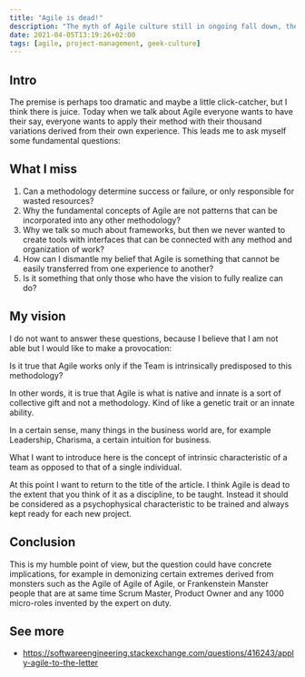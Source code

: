 ```yaml
---
title: "Agile is dead!"
description: "The myth of Agile culture still in ongoing fall down, the only cases of success are due to highly qualified people who would have been successful regardless of the methodology"
date: 2021-04-05T13:19:26+02:00
tags: [agile, project-management, geek-culture]
---
```


## Intro

The premise is perhaps too dramatic and maybe a little click-catcher, but I think there is juice. 
Today when we talk about Agile everyone wants to have their say, everyone wants to apply their method 
with their thousand variations derived from their own experience. This leads me to ask myself some fundamental questions:

## What I miss

1. Can a methodology determine success or failure, or only responsible for wasted resources?
2. Why the fundamental concepts of Agile are not patterns that can be incorporated into any other methodology?
3. Why we talk so much about frameworks, but then we never wanted to create tools with interfaces that can be connected with any method and organization of work?
4. How can I dismantle my belief that Agile is something that cannot be easily transferred from one experience to another? 
5. Is it something that only those who have the vision to fully realize can do?

## My vision

I do not want to answer these questions, because I believe that I am not able but I would like to make a provocation:

Is it true that Agile works only if the Team is intrinsically predisposed to this methodology?

In other words, it is true that Agile is what is native and innate is a sort of collective gift and not a methodology. Kind of like a genetic trait or an innate ability.

In a certain sense, many things in the business world are, for example Leadership, Charisma, a certain intuition for business.

What I want to introduce here is the concept of intrinsic characteristic of a team as opposed to that of a single individual.

At this point I want to return to the title of the article. I think Agile is dead to the extent that you think of it as a discipline, to be taught. Instead it should be considered as a psychophysical characteristic to be trained and always kept ready for each new project.

## Conclusion

This is my humble point of view, but the question could have concrete implications, for example in demonizing certain extremes derived from monsters such as the Agile of Agile of Agile, or Frankenstein Manster people that are at same time Scrum Master, Product Owner and any 1000 micro-roles invented by the expert on duty.

## See more
- <https://softwareengineering.stackexchange.com/questions/416243/apply-agile-to-the-letter>
